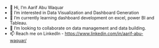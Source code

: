- 👋 Hi, I’m Aarif Abu Waquar
- 👀 I’m interested in Data Visualization and Dashboard Generation
- 🌱 I’m currently learning dashboard development on excel, power BI and Tableau.
- 💞️ I’m looking to collaborate on data management and data building.
- 📫 Reach me on LinkedIn - https://www.linkedin.com/in/aarif-abu-waquar/

<!---
Waqarfin-2312 is a ✨ special ✨ repository because its `README.md` (this file) appears on your GitHub profile.
You can click the Preview link to take a look at your changes.
--->
